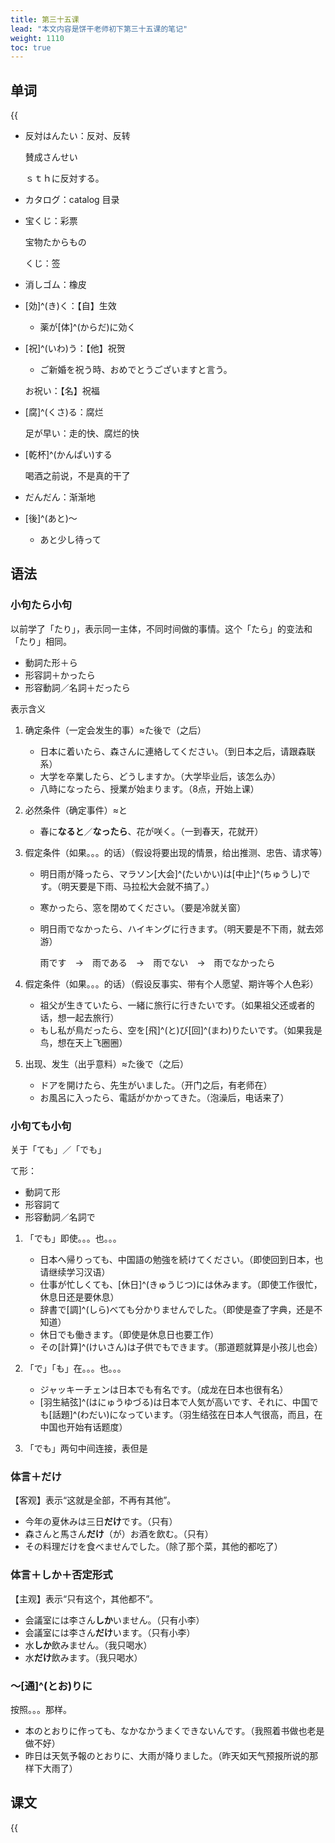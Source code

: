 ```yaml
---
title: 第三十五课
lead: "本文内容是饼干老师初下第三十五课的笔记"
weight: 1110
toc: true
---
```


## 单词

{{<audio src="https://tellyouwhat-static-1251995834.cos.ap-chongqing.myqcloud.com/audios/cs_danci/35第三十五课.mp3">}}

- 反対はんたい：反对、反转

  賛成さんせい

  ｓｔｈに反対する。

- カタログ：catalog 目录

- 宝くじ：彩票

  宝物たからもの

  くじ：签

- 消しゴム：橡皮

- [効]^(き)く：【自】生效

  - 薬が[体]^(からだ)に効く

- [祝]^(いわ)う：【他】祝贺

  - ご新婚を祝う時、おめでとうございますと言う。

  お祝い：【名】祝福

- [腐]^(くさ)る：腐烂

  足が早い：走的快、腐烂的快

- [乾杯]^(かんぱい)する

  喝酒之前说，不是真的干了

- だんだん：渐渐地

- [後]^(あと)～

  - あと少し待って


## 语法

### 小句たら小句

以前学了「たり」，表示同一主体，不同时间做的事情。这个「たら」的变法和「たり」相同。

- 動詞た形＋ら
- 形容詞＋かったら
- 形容動詞／名詞＋だったら

表示含义

1. 确定条件（一定会发生的事）≈た後で（之后）

   - 日本に着いたら、森さんに連絡してください。（到日本之后，请跟森联系）
   - 大学を卒業したら、どうしますか。（大学毕业后，该怎么办）
   - 八時になったら、授業が始まります。（8点，开始上课）

2. 必然条件（确定事件）≈と

   - 春に**なると**／**なったら**、花が咲く。（一到春天，花就开）

3. 假定条件（如果。。。的话）（假设将要出现的情景，给出推测、忠告、请求等）

   - 明日雨が降ったら、マラソン[大会]^(たいかい)は[中止]^(ちゅうし)です。（明天要是下雨、马拉松大会就不搞了。）

   - 寒かったら、窓を閉めてください。（要是冷就关窗）

   - 明日雨でなかったら、ハイキングに行きます。（明天要是不下雨，就去郊游）

     雨です　→　雨である　→　雨でない　→　雨でなかったら

4. 假定条件（如果。。。的话）（假设反事实、带有个人愿望、期许等个人色彩）

   - 祖父が生きていたら、一緒に旅行に行きたいです。（如果祖父还或者的话，想一起去旅行）
   - もし私が鳥だったら、空を[飛]^(と)び[回]^(まわ)りたいです。（如果我是鸟，想在天上飞圈圈）

5. 出现、发生（出乎意料）≈た後で（之后）

   - ドアを開けたら、先生がいました。（开门之后，有老师在）
   - お風呂に入ったら、電話がかかってきた。（泡澡后，电话来了）

### 小句ても小句

关于「ても」／「でも」

て形：

- 動詞て形
- 形容詞て
- 形容動詞／名詞で

1. 「でも」即使。。。也。。。
   - 日本へ帰りっても、中国語の勉強を続けてください。（即使回到日本，也请继续学习汉语）
   - 仕事が忙しくても、[休日]^(きゅうじつ)には休みます。（即使工作很忙，休息日还是要休息）
   - 辞書で[調]^(しら)べても分かりませんでした。（即使是查了字典，还是不知道）
   - 休日でも働きます。（即使是休息日也要工作）
   - その[計算]^(けいさん)は子供でもできます。（那道题就算是小孩儿也会）

2. 「で」「も」在。。。也。。。

   - ジャッキーチェンは日本でも有名です。（成龙在日本也很有名）
   - [羽生結弦]^(はにゅうゆづる)は日本で人気が高いです、それに、中国でも[話題]^(わだい)になっています。（羽生结弦在日本人气很高，而且，在中国也开始有话题度）

3. 「でも」两句中间连接，表但是

### 体言＋だけ

【客观】表示“这就是全部，不再有其他”。

- 今年の夏休みは三日**だけ**です。（只有）
- 森さんと馬さん**だけ**（が）お酒を飲む。（只有）
- その料理だけを食べませんでした。（除了那个菜，其他的都吃了）

### 体言＋しか＋否定形式

【主观】表示“只有这个，其他都不”。

- 会議室には李さん**しか**いません。（只有小李）
- 会議室には李さん**だけ**います。（只有小李）
- 水**しか**飲みません。（我只喝水）
- 水**だけ**飲みます。（我只喝水）

### ～[通]^(とお)りに

按照。。。那样。

- 本のとおりに作っても、なかなかうまくできないんです。（我照着书做也老是做不好）
- 昨日は天気予報のとおりに、大雨が降りました。（昨天如天气预报所说的那样下大雨了）

## 课文

{{<audio src="https://tellyouwhat-static-1251995834.cos.ap-chongqing.myqcloud.com/audios/cs_kewen/31-36课 新标日初级课文/Lesson35.mp3">}}

